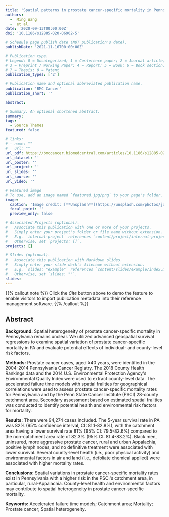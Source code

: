 ```yaml
---
title: 'Spatial patterns in prostate cancer-specific mortality in Pennsylvania and its catchment area using Pennsylvania cancer registry data'
authors:
  -  Ming Wang 
  -  et al.
date: '2020-09-13T00:00:00Z'
doi: '10.1186/s12885-020-06902-5'

# Schedule page publish date (NOT publication's date).
publishDate: '2021-11-16T00:00:00Z'

# Publication type.
# Legend: 0 = Uncategorized; 1 = Conference paper; 2 = Journal article;
# 3 = Preprint / Working Paper; 4 = Report; 5 = Book; 6 = Book section;
# 7 = Thesis; 8 = Patent
publication_types: ['2']

# Publication name and optional abbreviated publication name.
publication: 'BMC Cancer'
publication_short: ''

abstract: 

# Summary. An optional shortened abstract.
summary: 
tags:
  - Source Themes
featured: false

# links:
# - name: ""
#   url: ""
url_pdf: https://bmccancer.biomedcentral.com/articles/10.1186/s12885-020-06902-5
url_dataset: ''
url_poster: ''
url_project: ''
url_slides: ''
url_source: ''
url_video: ''

# Featured image
# To use, add an image named `featured.jpg/png` to your page's folder.
image:
  caption: 'Image credit: [**Unsplash**](https://unsplash.com/photos/jdD8gXaTZsc)'
  focal_point: ''
  preview_only: false

# Associated Projects (optional).
#   Associate this publication with one or more of your projects.
#   Simply enter your project's folder or file name without extension.
#   E.g. `internal-project` references `content/project/internal-project/index.md`.
#   Otherwise, set `projects: []`.
projects: []

# Slides (optional).
#   Associate this publication with Markdown slides.
#   Simply enter your slide deck's filename without extension.
#   E.g. `slides: "example"` references `content/slides/example/index.md`.
#   Otherwise, set `slides: ""`.
slides:
---
```


{{% callout note %}}
Click the _Cite_ button above to demo the feature to enable visitors to import publication metadata into their reference management software.
{{% /callout %}}

## Abstract

**Background:** Spatial heterogeneity of prostate cancer-specific mortality in Pennsylvania remains unclear. We utilized advanced geospatial survival regressions to examine spatial variation of prostate cancer-specific mortality in PA and evaluate potential effects of individual- and county-level risk factors.

**Methods:** Prostate cancer cases, aged ≥40 years, were identified in the 2004-2014 Pennsylvania Cancer Registry. The 2018 County Health Rankings data and the 2014 U.S. Environmental Protection Agency's Environmental Quality Index were used to extract county-level data. The accelerated failure time models with spatial frailties for geographical correlations were used to assess prostate cancer-specific mortality rates for Pennsylvania and by the Penn State Cancer Institute (PSCI) 28-county catchment area. Secondary assessment based on estimated spatial frailties was conducted to identify potential health and environmental risk factors for mortality.

**Results:** There were 94,274 cases included. The 5-year survival rate in PA was 82% (95% confidence interval, CI: 81.1-82.8%), with the catchment area having a lower survival rate 81% (95% CI: 79.5-82.6%) compared to the non-catchment area rate of 82.3% (95% CI: 81.4-83.2%). Black men, uninsured, more aggressive prostate cancer, rural and urban Appalachia, positive lymph nodes, and no definitive treatment were associated with lower survival. Several county-level health (i.e., poor physical activity) and environmental factors in air and land (i.e., defoliate chemical applied) were associated with higher mortality rates.

**Conclusions:** Spatial variations in prostate cancer-specific mortality rates exist in Pennsylvania with a higher risk in the PSCI's catchment area, in particular, rural-Appalachia. County-level health and environmental factors may contribute to spatial heterogeneity in prostate cancer-specific mortality.

**Keywords:** Accelerated failure time models; Catchment area; Mortality; Prostate cancer; Spatial heterogeneity.

